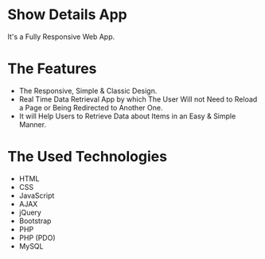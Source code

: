 # Show Details App
It's a Fully Responsive Web App.

# The Features
* The Responsive, Simple & Classic Design.
* Real Time Data Retrieval App by which The User Will not Need to Reload a Page or Being Redirected to Another One.
* It will Help Users to Retrieve Data about Items in an Easy & Simple Manner.

# The Used Technologies
* HTML
* CSS
* JavaScript
* AJAX
* jQuery
* Bootstrap
* PHP
* PHP (PDO)
* MySQL
